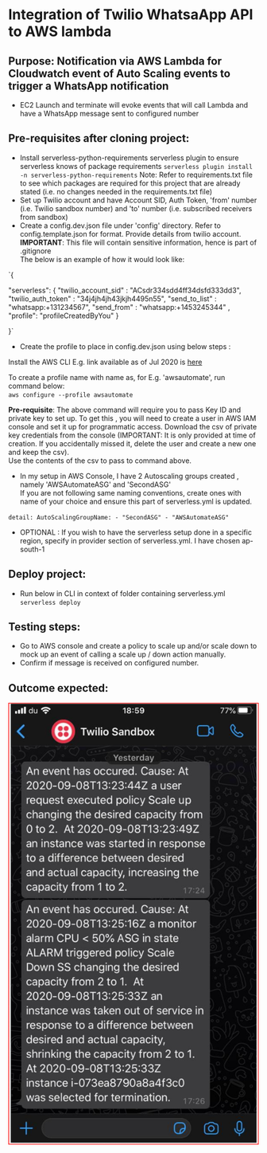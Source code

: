 # Integration of Twilio WhatsaApp API to AWS lambda

## Purpose: Notification via AWS Lambda for Cloudwatch event of Auto Scaling events to trigger a WhatsApp notification
  - EC2 Launch and terminate will evoke events that will call Lambda and have a WhatsApp message sent to configured number

## Pre-requisites after cloning project:
  - Install serverless-python-requirements serverless plugin to ensure serverless knows of package requirements
  `serverless plugin install -n serverless-python-requirements`
    Note: Refer to requirements.txt file to see which packages are required for this project that are already stated (i.e. no changes needed in the requirements.txt file)
  - Set up Twilio account and have Account SID, Auth Token, 'from' number (i.e. Twilio sandbox number) and 'to' number      (i.e. subscribed receivers from sandbox)
  - Create a config.dev.json file under 'config' directory. Refer to config.template.json for format. Provide details from twilio account.   
  **IMPORTANT**: This file will contain sensitive information, hence is part of .gitignore  
  The below is an example of how it would look like:

  `{

  "serverless": {
   "twilio_account_sid" : "ACsdr334sdd4ff34dsfd333dd3",
   "twilio_auth_token" : "34j4jh4jh43jkjh4495n55",
   "send_to_list" : "whatsapp:+131234567",
   "send_from" : "whatsapp:+1453245344" ,
   "profile": "profileCreatedByYou"
  }

  }`

  - Create the profile to place in config.dev.json using below steps :

  Install the AWS CLI E.g. link available as of Jul 2020 is [here](https://docs.aws.amazon.com/cli/latest/userguide/install-cliv2-windows.html)  

  To create a profile name with name as, for E.g. 'awsautomate', run command below:   
  `aws configure --profile awsautomate`

  **Pre-requisite**: The above command will require you to pass Key ID and private key to set up. To get this , you will need to create a user in AWS IAM console and set it up for programmatic access. Download the csv of private key credentials from the console (IMPORTANT: It is only provided at time of creation. If you accidentally missed it, delete the user and create a new one and keep the csv).    
  Use the contents of the csv to pass to command above.  


  - In my setup in AWS Console, I have 2 Autoscaling groups created , namely 'AWSAutomateASG' and 'SecondASG'  
  If you are not following same naming conventions, create ones with name of your choice and ensure this part of serverless.yml is updated.

  `detail:
    AutoScalingGroupName:
      - "SecondASG"
      - "AWSAutomateASG"`

  - OPTIONAL : If you wish to have the serverless setup done in a specific region, specify in provider section of serverless.yml. I have chosen ap-south-1


## Deploy project:
  - Run below in CLI in context of folder containing serverless.yml
  `serverless deploy`

## Testing steps:
  - Go to AWS console and create a policy to scale up and/or scale down to mock up an event of calling a scale up / down action manually.
  - Confirm if message is received on configured number.

## Outcome expected:

  ![Twilio Screenshot](img/TwilioScreenshot.png)
